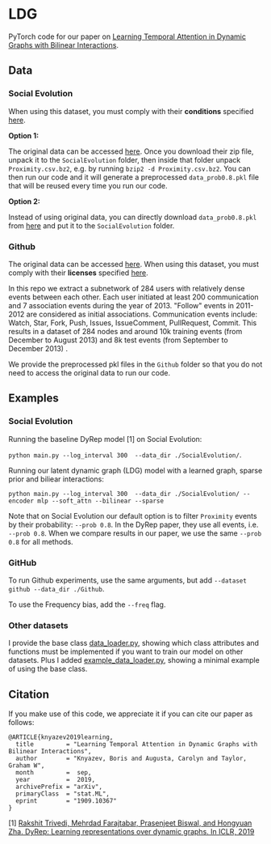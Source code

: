 # LDG

PyTorch code for our paper on [Learning Temporal Attention in Dynamic Graphs with Bilinear Interactions](https://arxiv.org/abs/1909.10367).

## Data

### Social Evolution

When using this dataset, you must comply with their **conditions** specified [here](http://realitycommons.media.mit.edu/socialevolution4.html).

**Option 1:**

The original data can be accessed [here](http://realitycommons.media.mit.edu/socialevolution4.html).
Once you download their zip file, unpack it to the `SocialEvolution` folder, then inside that folder unpack `Proximity.csv.bz2`, e.g. by running `bzip2 -d Proximity.csv.bz2`.
You can then run our code and it will generate a preprocessed `data_prob0.8.pkl` file that will be reused every time you run our code.

**Option 2:**

Instead of using original data, you can directly download `data_prob0.8.pkl` from [here](https://drive.google.com/file/d/1VTcJaAX1FcnAEVKId40er5JnV7ZKpybz/view?usp=sharing) 
and put it to the `SocialEvolution` folder.

### Github

The original data can be accessed [here](https://www.gharchive.org/). 
When using this dataset, you must comply with their **licenses** specified [here](https://github.com/igrigorik/gharchive.org#licenses).

In this repo we extract a subnetwork of 284 users with relatively dense events between each other. 
Each user initiated at least 200 communication and 7 association events during the year of 2013. 
"Follow" events in 2011-2012 are considered as initial associations. Communication events include: Watch, Star, Fork, Push, Issues, IssueComment, PullRequest, Commit. This results in a dataset of 284 nodes and around 10k training events (from December to August 2013) and 8k test events (from September to December 2013) .

We provide the preprocessed pkl files in the `Github` folder so that you do not need to access the original data to run our code.


## Examples

### Social Evolution

Running the baseline DyRep model [1] on Social Evolution:

`python main.py --log_interval 300  --data_dir ./SocialEvolution/`.

Running our latent dynamic graph (LDG) model with a learned graph, sparse prior and biliear interactions:

`python main.py --log_interval 300  --data_dir ./SocialEvolution/ --encoder mlp --soft_attn --bilinear --sparse`

Note that on Social Evolution our default option is to filter `Proximity` events by their probability: `--prob 0.8`. In the DyRep paper, they use all events, i.e. `--prob 0.8`. When we compare results in our paper, we use the same `--prob 0.8` for all methods.

### GitHub

To run Github experiments, use the same arguments, but add `--dataset github --data_dir ./Github`.

To use the Frequency bias, add the `--freq` flag.


### Other datasets

I provide the base class [data_loader.py](data_loader.py), showing which class attributes and functions must be implemented if you want to train our model on other datasets. Plus I added [example_data_loader.py](example_data_loader.py), showing a minimal example of using the base class.


## Citation 

If you make use of this code, we appreciate it if you can cite our paper as follows:

```
@ARTICLE{knyazev2019learning,
  title         = "Learning Temporal Attention in Dynamic Graphs with Bilinear Interactions",
  author        = "Knyazev, Boris and Augusta, Carolyn and Taylor, Graham W",
  month         =  sep,
  year          =  2019,
  archivePrefix = "arXiv",
  primaryClass  = "stat.ML",
  eprint        = "1909.10367"
}
```

[1] [Rakshit Trivedi, Mehrdad Farajtabar, Prasenjeet Biswal, and Hongyuan Zha. DyRep: Learning
representations over dynamic graphs. In ICLR, 2019](https://openreview.net/forum?id=HyePrhR5KX)
